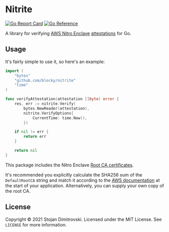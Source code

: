 Nitrite
=======

[![Go Report Card][go-reportcard-badge]][go-reportcard] [![Go Reference][pkg.go.dev-badge]][pkg.go.dev]

A library for verifying [AWS Nitro Enclave][aws-nitro-enclaves]
[attestations][aws-nitro-attestation] for Go.

## Usage

It's fairly simple to use it, so here's an example:

```go
import (
	"bytes"
	"github.com/blocky/nitrite"
	"time"
)

func verifyAttestation(attestation []byte) error {
	res, err := nitrite.Verify(
		bytes.NewReader(attestation),
		nitrite.VerifyOptions{
			CurrentTime: time.Now(),
		})

	if nil != err {
		return err
	}

	return nil
}
```

This package includes the Nitro Enclave [Root CA certificates][aws-nitro-root-ca].

It's recommended you explicitly calculate the SHA256 sum of the `DefaultRootCA`
string and match it according to the [AWS
documentation][aws-nitro-verify-root] at the start of your application.
Alternatively, you can supply your own copy of the root CA.

## License

Copyright &copy; 2021 Stojan Dimitrovski. Licensed under the MIT License. See
`LICENSE` for more information.

[go-reportcard-badge]: https://goreportcard.com/badge/github.com/blocky/nitrite
[go-reportcard]: https://goreportcard.com/report/github.com/blocky/nitrite
[pkg.go.dev-badge]: https://pkg.go.dev/badge/github.com/blocky/nitrite.svg
[pkg.go.dev]: https://pkg.go.dev/github.com/blocky/nitrite

[aws-nitro-enclaves]: https://docs.aws.amazon.com/enclaves/latest/user/nitro-enclave.html
[aws-nitro-attestation]: https://docs.aws.amazon.com/enclaves/latest/user/verify-root.html
[aws-nitro-root-ca]: https://aws-nitro-enclaves.amazonaws.com/AWS_NitroEnclaves_Root-G1.zip
[aws-nitro-verify-root]: https://docs.aws.amazon.com/enclaves/latest/user/verify-root.html
